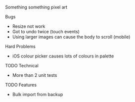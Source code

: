 Something something pixel art

Bugs
* Resize not work
* Got to undo twice (touch events)
* Using larger images can cause the body to scroll (mobile)

Hard Problems
* iOS colour picker causes lots of colours in palette

TODO Technical
* More than 2 unit tests

TODO Features
* Bulk import from backup